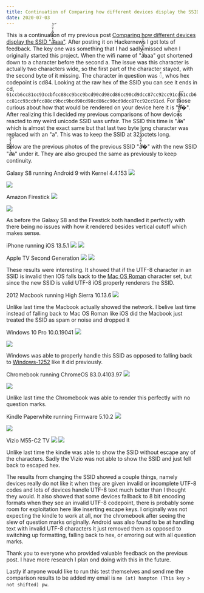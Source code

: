 ```yaml
---
title: Continuation of Comparing how different devices display the SSID "á̶̛̛̓̿̈͐͆̐̇̒̑̈́͘͝aaa"
date: 2020-07-03
---
```


This is a continuation of my previous post [Comparing how different devices display the SSID "á̶̛̛̓̿̈͐͆̐̇̒̑̈́͘͝aaa"](https://hamptonmoore.com/posts/weird-wifi-name-display/). After posting it on Hackernews I got lots of feedback. The key one was something that I had sadly missed when I originally started this project. When the wifi name of "á̶̛̛̓̿̈͐͆̐̇̒̑̈́͘͝aaa" got shortened down to a character before the second a. The issue was this character is actually two characters wide, so the first part of the character stayed, with the second byte of it missing. The character in question was ◌̈́, whos hex codepoint is cd84. Looking at the raw hex of the SSID you can see it ends in cd, `61ccb6cc81cc93ccbfcc88cc9bcc9bcd90cd98cd86cc90cd9dcc87cc92cc91cd61ccb6cc81cc93ccbfcc88cc9bcc9bcd90cd98cd86cc90cd9dcc87cc92cc91cd`. For those curious about how that would be rendered on your device here it is "á̶̛̛̓̿̈͐͆̐̇̒̑͘͝�". After realizing this I decided my previous comparisons of how devices reacted to my weird unicode SSID was unfair. The SSID this time is "á̶̛̛̓̿̈͐͆̐̇̒̑͘͝a" which is almost the exact same but that last two byte long character was replaced with an "a". This was to keep the SSID at 32 octets long.

Below are the previous photos of the previous SSID "á̶̛̛̓̿̈͐͆̐̇̒̑͘͝�" with the new SSID "á̶̛̛̓̿̈͐͆̐̇̒̑͘͝a" under it. They are also grouped the same as previously to keep continuity.

Galaxy S8 running Android 9 with Kernel 4.4.153
![](https://cdn.hampton.pw/hampton.pw/resources/iosWifiBug/android.jpg)

![](https://cdn.hampton.pw/hampton.pw/resources/iosWifiBug/d2/android.jpg)

Amazon Firestick
![](https://cdn.hampton.pw/hampton.pw/resources/iosWifiBug/firestick.jpg)

![](https://cdn.hampton.pw/hampton.pw/resources/iosWifiBug/d2/firestick.jpg)

As before the Galaxy S8 and the Firestick both handled it perfectly with there being no issues with how it rendered besides vertical cutoff which makes sense.

iPhone running iOS 13.5.1
![](https://cdn.hampton.pw/hampton.pw/resources/iosWifiBug/iphone-ios1351.jpg)
![](https://cdn.hampton.pw/hampton.pw/resources/iosWifiBug/d2/iphone-ios1351.jpg)

Apple TV Second Generation
![](https://cdn.hampton.pw/hampton.pw/resources/iosWifiBug/appletvgen2.jpg)
![](https://cdn.hampton.pw/hampton.pw/resources/iosWifiBug/d2/appletvgen2.jpg)

These results were interesting. It showed that if the UTF-8 character in an SSID is invalid then IOS falls back to the [Mac OS Roman](https://en.wikipedia.org/wiki/Mac_OS_Roman) character set, but since the new SSID is valid UTF-8 iOS properly renderers the SSID.

2012 Macbook running High Sierra 10.13.6
![](https://cdn.hampton.pw/hampton.pw/resources/iosWifiBug/d2/macos.jpg)

Unlike last time the Macbook actually showed the network. I belive last time instead of falling back to Mac OS Roman like iOS did the Macbook just treated the SSID as spam or noise and dropped it

Windows 10 Pro 10.0.19041
![](https://cdn.hampton.pw/hampton.pw/resources/iosWifiBug/windows10.png)

![](https://cdn.hampton.pw/hampton.pw/resources/iosWifiBug/d2/windows10.jpg)

Windows was able to properly handle this SSID as opposed to falling back to [Windows-1252](https://en.wikipedia.org/wiki/Windows-1252) like it did previously.

Chromebook running ChromeOS 83.0.4103.97
![](https://cdn.hampton.pw/hampton.pw/resources/iosWifiBug/chromeos.jpg)

![](https://cdn.hampton.pw/hampton.pw/resources/iosWifiBug/d2/chromeos.jpg)

Unlike last time the Chromebook was able to render this perfectly with no question marks.

Kindle Paperwhite running Firmware 5.10.2
![](https://cdn.hampton.pw/hampton.pw/resources/iosWifiBug/kindlepaperwhite.jpg)

![](https://cdn.hampton.pw/hampton.pw/resources/iosWifiBug/d2/kindlepaperwhite.jpg?)

Vizio M55-C2 TV
![](https://cdn.hampton.pw/hampton.pw/resources/iosWifiBug/viziom55-c2.jpg)
![](https://cdn.hampton.pw/hampton.pw/resources/iosWifiBug/d2/viziom55-c2.jpg)

Unlike last time the kindle was able to show the SSID without escape any of the characters. 
Sadly the Vizio was not able to show the SSID and just fell back to escaped hex.

The results from changing the SSID showed a couple things, namely devices really do not like it when they are given invalid or incomplete UTF-8 codes and lots of devices handle UTF-8 text much better than I thought they would.
It also showed that some devices fallback to 8 bit encoding formats when they see an invalid UTF-8 codepoint, there is probably some room for exploitation here like inserting escape keys.
I originally was not expecting the kindle to work at all, nor the chromebook after seeing the slew of question marks originally. Android was also found to be at handling text with invalid UTF-8 characters it just removed them as opposed to switching up formatting, falling back to hex, or erroring out with all question marks. 

Thank you to everyone who provided valuable feedback on the previous post. I have more research I plan ond doing with this in the future.

Lastly if anyone would like to run this test themselves and send me the comparison results to be added my email is `me (at) hampton (This key > not shifted) pw`.
